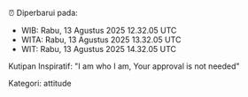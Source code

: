 ⏰ Diperbarui pada:
- WIB: Rabu, 13 Agustus 2025 12.32.05 UTC
- WITA: Rabu, 13 Agustus 2025 13.32.05 UTC
- WIT: Rabu, 13 Agustus 2025 14.32.05 UTC

Kutipan Inspiratif:
"I am who I am, Your approval is not needed"


Kategori: attitude

